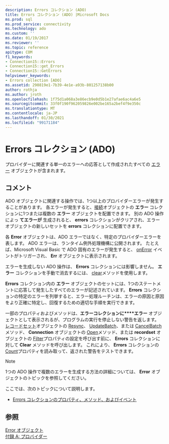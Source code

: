 ```yaml
---
description: Errors コレクション (ADO)
title: Errors コレクション (ADO) |Microsoft Docs
ms.prod: sql
ms.prod_service: connectivity
ms.technology: ado
ms.custom: ''
ms.date: 01/19/2017
ms.reviewer: ''
ms.topic: reference
apitype: COM
f1_keywords:
- Connection15::Errors
- Connection15::get_Errors
- Connection15::GetErrors
helpviewer_keywords:
- Errors collection [ADO]
ms.assetid: 290819e1-7b39-4e1e-a93b-801257138b00
author: rothja
ms.author: jroth
ms.openlocfilehash: 1f75d1a068a3e86ecb9e0d5b1e27afae6ac4a6e5
ms.sourcegitcommit: 33f0f190f962059826e002be165a2bef4f9e350c
ms.translationtype: MT
ms.contentlocale: ja-JP
ms.lasthandoff: 01/30/2021
ms.locfileid: "99171184"
---
```

# <a name="errors-collection-ado"></a>Errors コレクション (ADO)
プロバイダーに関連する単一のエラーへの応答として作成されたすべての [エラー](../../../ado/reference/ado-api/error-object.md) オブジェクトが含まれます。  
  
## <a name="remarks"></a>コメント  
 ADO オブジェクトに関連する操作では、1つ以上のプロバイダーエラーが発生することがあります。 各エラーが発生すると、[接続](../../../ado/reference/ado-api/connection-object-ado.md)オブジェクトの **エラー** コレクションに1つまたは複数の **エラー** オブジェクトを配置できます。 別の ADO 操作によっ **てエラーが** 生成されると、 **errors** コレクションがクリアされ、エラーオブジェクトの新しいセットを **errors** コレクションに配置できます。  
  
 各 **Error** オブジェクトは、ADO エラーではなく、特定のプロバイダーエラーを表します。 ADO エラーは、ランタイム例外処理機構に公開されます。 たとえば、Microsoft Visual Basic で ADO 固有のエラーが発生すると、 [onError](../../../ado/reference/rds-api/onerror-event-rds.md) イベントがトリガーされ、 **Err** オブジェクトに表示されます。  
  
 エラーを生成しない ADO 操作は、 **Errors** コレクションには影響しません。 **エラー** コレクションを手動で消去するには、 [clear](../../../ado/reference/ado-api/clear-method-ado.md)メソッドを使用します。  
  
 **Errors** コレクション内の **エラー** オブジェクトのセットには、1つのステートメントに応答して発生したすべてのエラーが記述されています。 **Errors** コレクションの特定のエラーを列挙すると、エラー処理ルーチンは、エラーの原因と原因をより正確に特定し、回復するための適切な手順を実行できます。  
  
 一部のプロパティおよびメソッドは、**エラーコレクションに****エラー** オブジェクトとして表示されるが、プログラムの実行を停止しない警告を返します。 [レコードセット](../../../ado/reference/ado-api/recordset-object-ado.md)オブジェクトの [Resync](../../../ado/reference/ado-api/resync-method.md)、 [UpdateBatch](../../../ado/reference/ado-api/updatebatch-method.md)、または [CancelBatch](../../../ado/reference/ado-api/cancelbatch-method-ado.md)メソッド、 **Connection** オブジェクトの [Open](../../../ado/reference/ado-api/open-method-ado-connection.md)メソッド、または **recordset** オブジェクトの [Filter](../../../ado/reference/ado-api/filter-property.md)プロパティの設定を呼び出す前に、 **Errors** コレクションに対して **Clear** メソッドを呼び出します。 これにより、 **Errors** コレクションの [Count](../../../ado/reference/ado-api/count-property-ado.md)プロパティを読み取って、返された警告をテストできます。  
  
> [!NOTE]
>  1つの ADO 操作で複数のエラーを生成する方法の詳細については、 **Error** オブジェクトのトピックを参照してください。  
  
 ここでは、次のトピックについて説明します。  
  
-   [Errors コレクションのプロパティ、メソッド、およびイベント](../../../ado/reference/ado-api/errors-collection-properties-methods-and-events.md)  
  
## <a name="see-also"></a>参照  
 [Error オブジェクト](../../../ado/reference/ado-api/error-object.md)   
 [付録 A: プロバイダー](../../../ado/guide/appendixes/appendix-a-providers.md)
